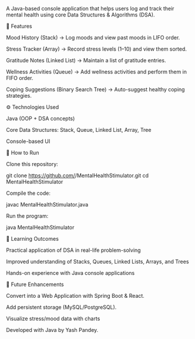 A Java-based console application that helps users log and track their mental health using core Data Structures & Algorithms (DSA).

🚀 Features

Mood History (Stack) → Log moods and view past moods in LIFO order.

Stress Tracker (Array) → Record stress levels (1–10) and view them sorted.

Gratitude Notes (Linked List) → Maintain a list of gratitude entries.

Wellness Activities (Queue) → Add wellness activities and perform them in FIFO order.

Coping Suggestions (Binary Search Tree) → Auto-suggest healthy coping strategies.

⚙️ Technologies Used

Java (OOP + DSA concepts)

Core Data Structures: Stack, Queue, Linked List, Array, Tree

Console-based UI

📖 How to Run

Clone this repository:

git clone https://github.com/<your-username>/MentalHealthStimulator.git
cd MentalHealthStimulator


Compile the code:

javac MentalHealthStimulator.java


Run the program:

java MentalHealthStimulator

🎯 Learning Outcomes

Practical application of DSA in real-life problem-solving

Improved understanding of Stacks, Queues, Linked Lists, Arrays, and Trees

Hands-on experience with Java console applications

📌 Future Enhancements

Convert into a Web Application with Spring Boot & React.

Add persistent storage (MySQL/PostgreSQL).

Visualize stress/mood data with charts

Developed with Java by Yash Pandey.
